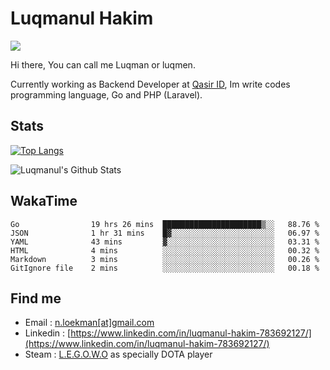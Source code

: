 
# Luqmanul Hakim

![](https://komarev.com/ghpvc/?username=luqman-v1)

Hi there, You can call me Luqman or luqmen.

Currently working as Backend Developer at [Qasir ID](https://qasir.id), Im write codes programming language, Go and PHP (Laravel).
## Stats

[![Top Langs](https://github-readme-stats.vercel.app/api/top-langs/?username=luqman-v1&layout=compact)](https://github.com/anuraghazra/github-readme-stats)

![Luqmanul's Github Stats](https://github-readme-stats.vercel.app/api?username=luqman-v1&show_icons=true)


## WakaTime 

<!--START_SECTION:waka-->

```text
Go                19 hrs 26 mins  ██████████████████████▒░░   88.76 %
JSON              1 hr 31 mins    █▓░░░░░░░░░░░░░░░░░░░░░░░   06.97 %
YAML              43 mins         ▓░░░░░░░░░░░░░░░░░░░░░░░░   03.31 %
HTML              4 mins          ░░░░░░░░░░░░░░░░░░░░░░░░░   00.32 %
Markdown          3 mins          ░░░░░░░░░░░░░░░░░░░░░░░░░   00.26 %
GitIgnore file    2 mins          ░░░░░░░░░░░░░░░░░░░░░░░░░   00.18 %
```

<!--END_SECTION:waka-->


## Find me 

- Email : [n.loekman[at]gmail.com](mailto:n.loekman@gmail.com)
- Linkedin : [https://www.linkedin.com/in/luqmanul-hakim-783692127/](https://www.linkedin.com/in/luqmanul-hakim-783692127/)
- Steam : [L.E.G.O.W.O](https://steamcommunity.com/id/fuukmans) as specially DOTA player


